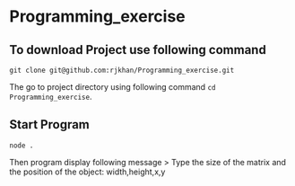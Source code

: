 # Programming_exercise

## To download Project use following command 

`git clone git@github.com:rjkhan/Programming_exercise.git`

The go to project directory using following command `cd Programming_exercise`. 

## Start Program
`node .`

Then program display following message > Type the size of the matrix and the position of the object: width,height,x,y
